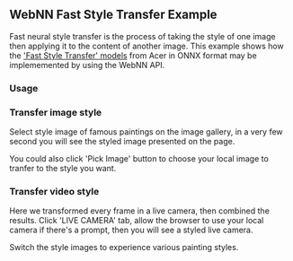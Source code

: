 ## WebNN Fast Style Transfer Example
Fast neural style transfer is the process of taking the style of one image then applying it to the content of another image.
This example shows how the ['Fast Style Transfer' models](https://github.com/acerwebai/VangoghCrazyWorld)
from Acer in ONNX format may be implememented by using the WebNN API.

### Usage

### Transfer image style

Select style image of famous paintings on the image gallery, in a very few second you will see the styled image presented on the page.

You could also click 'Pick Image' button to choose your local image to tranfer to the style you want.

### Transfer video style

Here we transformed every frame in a live camera, then combined the results. Click 'LIVE CAMERA' tab, allow the browser to use your local camera if there's a prompt, then you will see a styled live camera.

Switch the style images to experience various painting styles.